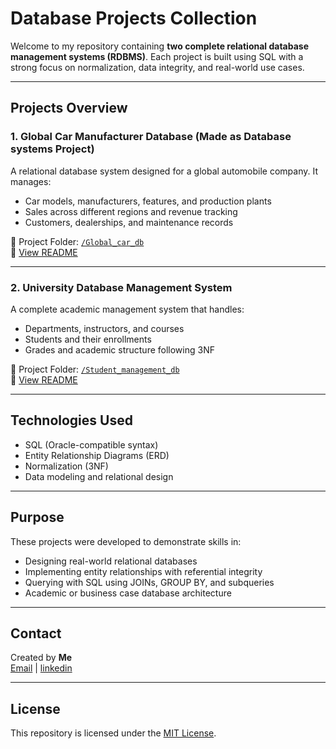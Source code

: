 #  Database Projects Collection

Welcome to my repository containing **two complete relational database management systems (RDBMS)**. Each project is built using SQL with a strong focus on normalization, data integrity, and real-world use cases.

---

##  Projects Overview

### 1. Global Car Manufacturer Database  (Made as Database systems Project)
A relational database system designed for a global automobile company. It manages:

- Car models, manufacturers, features, and production plants  
- Sales across different regions and revenue tracking  
- Customers, dealerships, and maintenance records  

📂 Project Folder: [`/Global_car_db`](./Global_car_db)  
📄 [View README](./Global_car_db/readme.md)

---

### 2.  University Database Management System  
A complete academic management system that handles:

- Departments, instructors, and courses  
- Students and their enrollments  
- Grades and academic structure following 3NF  

📂 Project Folder: [`/Student_management_db`](./Student_management_db)  
📄 [View README](./Student_management_db/readme.md)

---

##  Technologies Used

- SQL (Oracle-compatible syntax)  
- Entity Relationship Diagrams (ERD)  
- Normalization (3NF)  
- Data modeling and relational design  

---

##  Purpose

These projects were developed to demonstrate skills in:

- Designing real-world relational databases  
- Implementing entity relationships with referential integrity  
- Querying with SQL using JOINs, GROUP BY, and subqueries  
- Academic or business case database architecture

---

##  Contact

Created by **Me**  
[Email](itsalibro9@gmail.com) | [linkedin](https://linkedin.com/in/alibro005)

---

##  License

This repository is licensed under the [MIT License](LICENSE).
